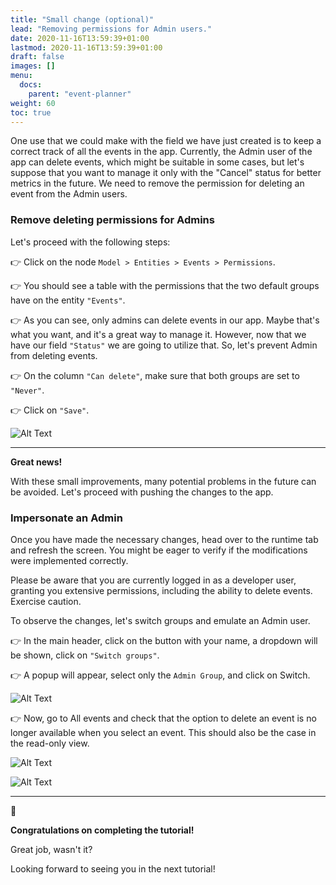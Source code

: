 ```yaml
---
title: "Small change (optional)"
lead: "Removing permissions for Admin users."
date: 2020-11-16T13:59:39+01:00
lastmod: 2020-11-16T13:59:39+01:00
draft: false
images: []
menu:
  docs:
    parent: "event-planner"
weight: 60
toc: true
---
```

One use that we could make with the field we have just created is to keep a correct track of all the events in the app. Currently, the Admin user of the app can delete events, which might be suitable in some cases, but let's suppose that you want to manage it only with the "Cancel" status for better metrics in the future. We need to remove the permission for deleting an event from the Admin users.

### Remove deleting permissions for Admins

Let's proceed with the following steps:

👉 Click on the node `Model > Entities > Events > Permissions`.

👉 You should see a table with the permissions that the two default groups have on the entity `"Events"`.

👉 As you can see, only admins can delete events in our app. Maybe that's what you want, and it's a great way to manage it. However, now that we have our field ``"Status"`` we are going to utilize that. So, let's prevent Admin from deleting events.

👉 On the column ``"Can delete"``, make sure that both groups are set to `"Never"`.

👉 Click on `"Save"`.

![Alt Text](https://pmslingr.github.io/slingrDoc/images/vendor/event-planner/small-improvements/ww_event_planner_permissions.png)

---

**Great news!** 

With these small improvements, many potential problems in the future can be avoided. Let's proceed with pushing the changes to the app.

### Impersonate an Admin

Once you have made the necessary changes, head over to the runtime tab and refresh the screen. You might be eager to verify if the modifications were implemented correctly.

Please be aware that you are currently logged in as a developer user, granting you extensive permissions, including the ability to delete events. Exercise caution.

To observe the changes, let's switch groups and emulate an Admin user.

👉 In the main header, click on the button with your name, a dropdown will be shown, click on ``"Switch groups"``. 

👉 A popup will appear, select only the ``Admin Group``, and click on Switch.

![Alt Text](https://pmslingr.github.io/slingrDoc/images/vendor/event-planner/small-improvements/ww_event_planner_switch_group_action.png)

👉 Now, go to All events and check that the option to delete an event is no longer available when you select an event. This should also be the case in the read-only view.

![Alt Text](https://pmslingr.github.io/slingrDoc/images/vendor/event-planner/small-improvements/ww_event_planner_list_no_delete.png)

![Alt Text](https://pmslingr.github.io/slingrDoc/images/vendor/event-planner/small-improvements/ww_event_planner_readonly_no_delete.png)

---

🥳

**Congratulations on completing the tutorial!**

Great job, wasn't it?

Looking forward to seeing you in the next tutorial!